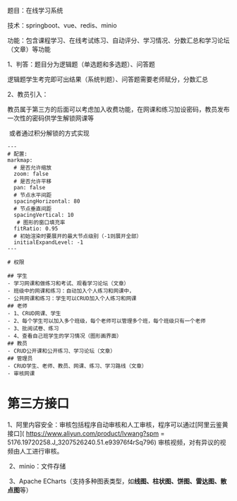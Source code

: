 题目：在线学习系统

技术：springboot、vue、redis、minio

功能：包含课程学习、在线考试练习、自动评分、学习情况、分数汇总和学习论坛（文章）等功能

1、判答：题目分为逻辑题（单选题和多选题）、问答题

​	逻辑题学生考完即可出结果（系统判题）、问答题需要老师赋分，分数汇总

2、教员引入：

​	教员属于第三方的后面可以考虑加入收费功能，在网课和练习加设密码，教员发布一次性的密码供学生解锁网课等

​	或者通过积分解锁的方式实现

```markmap
---
# 配置:
markmap:
  # 是否允许缩放
  zoom: false
  # 是否允许平移
  pan: false
  # 节点水平间距
  spacingHorizontal: 80
  # 节点垂直间距
  spacingVertical: 10
   # 图形的窗口填充率
  fitRatio: 0.95
  # 初始渲染时要展开的最大节点级别（-1则展开全部）
  initialExpandLevel: -1
---

# 权限

## 学生
- 学习网课和做练习和考试、观看学习论坛（文章）
- 班级中的网课和练习：自动加入个人练习和网课中，
- 公共网课和练习：学生可以CRUD加入个人练习和网课
## 老师
- 1、CRUD网课、学生
- 2、每个学生可以加入多个班级，每个老师可以管理多个班，每个班级只有一个老师
- 3、批阅试卷、练习
- 4、查看自己班学生的学习情况（图形画界面）
## 教员
- CRUD公开课和公开练习、学习论坛（文章）
## 管理员
- CRUD学生、老师、教员、网课、练习、学习路线（文章）
- 审核网课
```



# 第三方接口



​	1、阿里内容安全：审核包括程序自动审核和人工审核，程序可以通过[阿里云鉴黄接口]( https://www.aliyun.com/product/lvwang?spm = 5176.19720258.J_3207526240.51.e93976f4rSq796) 审核视频，对有异议的视频由人工进行审核。

​	2、minio：文件存储

​    3、Apache ECharts（支持多种图表类型，如**线图、柱状图、饼图、雷达图、散点图**等）
